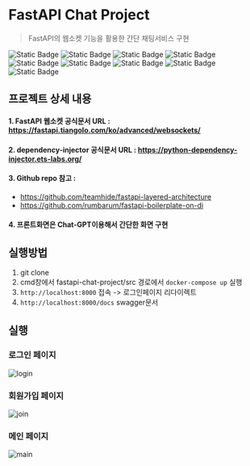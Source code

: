 # FastAPI Chat Project
> FastAPI의 웹소켓 기능을 활용한 간단 채팅서비스 구현

![Static Badge](https://img.shields.io/badge/Python-%233776AB)
![Static Badge](https://img.shields.io/badge/Fastapi-%23009688)
![Static Badge](https://img.shields.io/badge/PostgreSql-%234169E1)
![Static Badge](https://img.shields.io/badge/Sqlalchemy-%23f65855)
![Static Badge](https://img.shields.io/badge/Dependency_Injector-blue)
![Static Badge](https://img.shields.io/badge/Poetry-%2360A5FA)
![Static Badge](https://img.shields.io/badge/Gunicorn-%23499848)
![Static Badge](https://img.shields.io/badge/Docker-%232496ED)
![Static Badge](https://img.shields.io/badge/JwtToken-red)

##  프로젝트 상세 내용
#### 1. FastAPI 웹소켓 공식문서 URL : https://fastapi.tiangolo.com/ko/advanced/websockets/
#### 2. dependency-injector 공식문서 URL : https://python-dependency-injector.ets-labs.org/
#### 3. Github repo 참고 :
- https://github.com/teamhide/fastapi-layered-architecture
- https://github.com/rumbarum/fastapi-boilerplate-on-di

#### 4. 프론트화면은 Chat-GPT이용해서 간단한 화면 구현

## 실행방법

1. git clone
2. cmd창에서 fastapi-chat-project/src 경로에서 ```docker-compose up``` 실행
3. ```http://localhost:8000``` 접속 -> 로그인페이지 리다이렉트
4. ```http://localhost:8000/docs``` swagger문서

## 실행
### 로그인 페이지
![login](https://github.com/user-attachments/assets/7efc942d-7ce4-43d0-a1aa-783f17f045d4)

### 회원가입 페이지
![join](https://github.com/user-attachments/assets/c1b39214-3107-47d5-9347-416bfc31dcf9)

### 메인 페이지
![main](https://github.com/user-attachments/assets/fe4dc14c-3475-4572-a5e3-f09009340dfc)